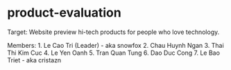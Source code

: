 product-evaluation
==================


Target: 
	Website preview hi-tech products for people who love technology.

Members:
	1. Le Cao Tri (Leader) - aka snowfox
	2. Chau Huynh Ngan
	3. Thai Thi Kim Cuc 
	4. Le Yen Oanh
	5. Tran Quan Tung
	6. Dao Duc Cong
	7. Le Bao Triet - aka cristazn


